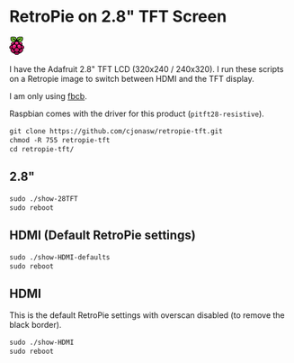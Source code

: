 # RetroPie on 2.8" TFT Screen

![Pixel Raspberry](/theme-extras/raspberry.png "Pixel Raspberry")

I have the Adafruit 2.8" TFT LCD (320x240 / 240x320).
I run these scripts on a Retropie image to switch between HDMI and the TFT display.

I am only using [fbcb](https://learn.adafruit.com/running-opengl-based-games-and-emulators-on-adafruit-pitft-displays/pitft-setup).

Raspbian comes with the driver for this product (`pitft28-resistive`).

```
git clone https://github.com/cjonasw/retropie-tft.git
chmod -R 755 retropie-tft
cd retropie-tft/
```

## 2.8"

```
sudo ./show-28TFT
sudo reboot
```
## HDMI (Default RetroPie settings)

```
sudo ./show-HDMI-defaults
sudo reboot
```
## HDMI

This is the default RetroPie settings with overscan disabled (to remove the black border).

```
sudo ./show-HDMI
sudo reboot
```